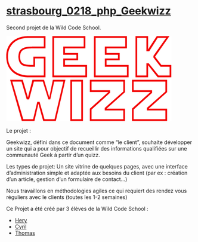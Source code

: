 # [strasbourg_0218_php_Geekwizz](https://github.com/m0rsak/strasbourg_0218_php_Geekwizz/)

Second projet de la Wild Code School.

![alt text](https://github.com/m0rsak/strasbourg_0218_php_Geekwizz/blob/dev/public/assets/images/logo.png)

Le projet :

Geekwizz, défini dans ce document comme “le client”, souhaite développer un site qui a pour objectif de recueillir des informations qualifiées sur une communauté Geek à partir d’un quizz.

Les types de projet:
Un site vitrine de quelques pages, avec une interface d’administration simple et adaptée aux besoins du client (par ex : création d’un article, gestion d’un formulaire de contact…)
 
Nous travaillons en méthodologies agiles ce qui requiert des rendez vous réguliers avec le clients (toutes les 1-2 semaines)


Ce Projet a été créé par 3 élèves de la Wild Code School :
* [Hery](https://github.com/Hery-Rs)
* [Cyril](https://github.com/m0rsak)
* [Thomas](https://github.com/saphir88/)


